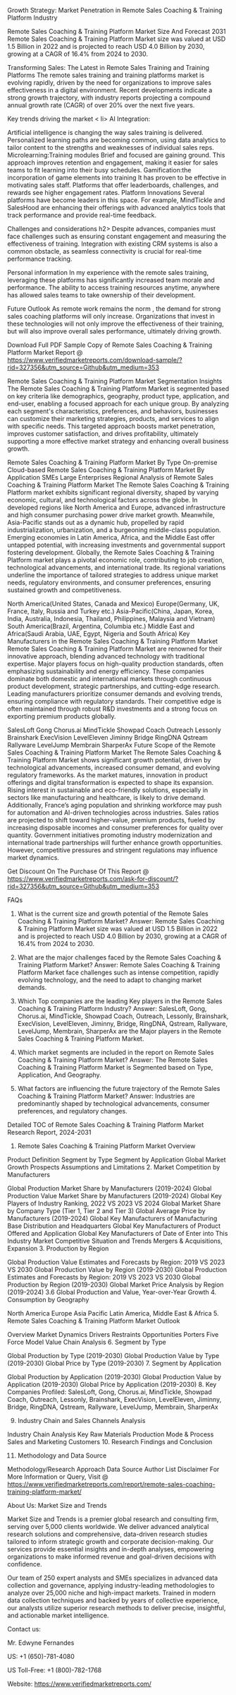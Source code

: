 Growth Strategy: Market Penetration in Remote Sales Coaching & Training Platform Industry


Remote Sales Coaching & Training Platform Market Size And Forecast 2031
Remote Sales Coaching & Training Platform Market size was valued at USD 1.5 Billion in 2022 and is projected to reach USD 4.0 Billion by 2030, growing at a CAGR of 16.4% from 2024 to 2030.

Transforming Sales: The Latest in Remote Sales Training and Training Platforms
The remote sales training and training platforms market is evolving rapidly, driven by the need for organizations to improve sales effectiveness in a digital environment. Recent developments indicate a strong growth trajectory, with industry reports projecting a compound annual growth rate (CAGR) of over 20% over the next five years.

Key trends driving the market
< li>
AI Integration:

Artificial intelligence is changing the way sales training is delivered. Personalized learning paths are becoming common, using data analytics to tailor content to the strengths and weaknesses of individual sales reps.
Microlearning:Training modules Brief and focused are gaining ground. This approach improves retention and engagement, making it easier for sales teams to fit learning into their busy schedules.
Gamification:the incorporation of game elements into training It has proven to be effective in motivating sales staff. Platforms that offer leaderboards, challenges, and rewards see higher engagement rates.
Platform Innovations
Several platforms have become leaders in this space. For example, MindTickle and SalesHood are enhancing their offerings with advanced analytics tools that track performance and provide real-time feedback.

Challenges and considerations h2>
Despite advances, companies must face challenges such as ensuring constant engagement and measuring the effectiveness of training. Integration with existing CRM systems is also a common obstacle, as seamless connectivity is crucial for real-time performance tracking.

Personal information
In my experience with the remote sales training, leveraging these platforms has significantly increased team morale and performance. The ability to access training resources anytime, anywhere has allowed sales teams to take ownership of their development.

Future Outlook
As remote work remains the norm , the demand for strong sales coaching platforms will only increase. Organizations that invest in these technologies will not only improve the effectiveness of their training, but will also improve overall sales performance, ultimately driving growth.

Download Full PDF Sample Copy of Remote Sales Coaching & Training Platform Market Report @ https://www.verifiedmarketreports.com/download-sample/?rid=327356&utm_source=Github&utm_medium=353

Remote Sales Coaching & Training Platform Market Segmentation Insights
The Remote Sales Coaching & Training Platform Market is segmented based on key criteria like demographics, geography, product type, application, and end-user, enabling a focused approach for each unique group. By analyzing each segment's characteristics, preferences, and behaviors, businesses can customize their marketing strategies, products, and services to align with specific needs. This targeted approach boosts market penetration, improves customer satisfaction, and drives profitability, ultimately supporting a more effective market strategy and enhancing overall business growth.

Remote Sales Coaching & Training Platform Market By Type
On-premise
Cloud-based
Remote Sales Coaching & Training Platform Market By Application
SMEs
Large Enterprises
Regional Analysis of Remote Sales Coaching & Training Platform Market
The Remote Sales Coaching & Training Platform market exhibits significant regional diversity, shaped by varying economic, cultural, and technological factors across the globe. In developed regions like North America and Europe, advanced infrastructure and high consumer purchasing power drive market growth. Meanwhile, Asia-Pacific stands out as a dynamic hub, propelled by rapid industrialization, urbanization, and a burgeoning middle-class population. Emerging economies in Latin America, Africa, and the Middle East offer untapped potential, with increasing investments and governmental support fostering development. Globally, the Remote Sales Coaching & Training Platform market plays a pivotal economic role, contributing to job creation, technological advancements, and international trade. Its regional variations underline the importance of tailored strategies to address unique market needs, regulatory environments, and consumer preferences, ensuring sustained growth and competitiveness.

North America(United States, Canada and Mexico)
Europe(Germany, UK, France, Italy, Russia and Turkey etc.)
Asia-Pacific(China, Japan, Korea, India, Australia, Indonesia, Thailand, Philippines, Malaysia and Vietnam)
South America(Brazil, Argentina, Columbia etc.)
Middle East and Africa(Saudi Arabia, UAE, Egypt, Nigeria and South Africa)
Key Manufacturers in the Remote Sales Coaching & Training Platform Market
Remote Sales Coaching & Training Platform Market are renowned for their innovative approach, blending advanced technology with traditional expertise. Major players focus on high-quality production standards, often emphasizing sustainability and energy efficiency. These companies dominate both domestic and international markets through continuous product development, strategic partnerships, and cutting-edge research. Leading manufacturers prioritize consumer demands and evolving trends, ensuring compliance with regulatory standards. Their competitive edge is often maintained through robust R&D investments and a strong focus on exporting premium products globally.

SalesLoft
Gong
Chorus.ai
MindTickle
Showpad Coach
Outreach
Lessonly
Brainshark
ExecVision
LevelEleven
Jiminny
Bridge
RingDNA
Qstream
Rallyware
LevelJump
Membrain
SharperAx
Future Scope of the Remote Sales Coaching & Training Platform Market
The Remote Sales Coaching & Training Platform Market shows significant growth potential, driven by technological advancements, increased consumer demand, and evolving regulatory frameworks. As the market matures, innovation in product offerings and digital transformation is expected to shape its expansion. Rising interest in sustainable and eco-friendly solutions, especially in sectors like manufacturing and healthcare, is likely to drive demand. Additionally, France’s aging population and shrinking workforce may push for automation and AI-driven technologies across industries. Sales ratios are projected to shift toward higher-value, premium products, fueled by increasing disposable incomes and consumer preferences for quality over quantity. Government initiatives promoting industry modernization and international trade partnerships will further enhance growth opportunities. However, competitive pressures and stringent regulations may influence market dynamics.

Get Discount On The Purchase Of This Report @ https://www.verifiedmarketreports.com/ask-for-discount/?rid=327356&utm_source=Github&utm_medium=353

FAQs
1. What is the current size and growth potential of the Remote Sales Coaching & Training Platform Market?
Answer: Remote Sales Coaching & Training Platform Market size was valued at USD 1.5 Billion in 2022 and is projected to reach USD 4.0 Billion by 2030, growing at a CAGR of 16.4% from 2024 to 2030.

2. What are the major challenges faced by the Remote Sales Coaching & Training Platform Market?
Answer: Remote Sales Coaching & Training Platform Market face challenges such as intense competition, rapidly evolving technology, and the need to adapt to changing market demands.

3. Which Top companies are the leading Key players in the Remote Sales Coaching & Training Platform Industry?
Answer: SalesLoft, Gong, Chorus.ai, MindTickle, Showpad Coach, Outreach, Lessonly, Brainshark, ExecVision, LevelEleven, Jiminny, Bridge, RingDNA, Qstream, Rallyware, LevelJump, Membrain, SharperAx are the Major players in the Remote Sales Coaching & Training Platform Market.

4. Which market segments are included in the report on Remote Sales Coaching & Training Platform Market?
Answer: The Remote Sales Coaching & Training Platform Market is Segmented based on Type, Application, And Geography.

5. What factors are influencing the future trajectory of the Remote Sales Coaching & Training Platform Market?
Answer: Industries are predominantly shaped by technological advancements, consumer preferences, and regulatory changes.

Detailed TOC of Remote Sales Coaching & Training Platform Market Research Report, 2024-2031
1. Remote Sales Coaching & Training Platform Market Overview

Product Definition
Segment by Type
Segment by Application
Global Market Growth Prospects
Assumptions and Limitations
2. Market Competition by Manufacturers

Global Production Market Share by Manufacturers (2019-2024)
Global Production Value Market Share by Manufacturers (2019-2024)
Global Key Players of Industry Ranking, 2022 VS 2023 VS 2024
Global Market Share by Company Type (Tier 1, Tier 2 and Tier 3)
Global Average Price by Manufacturers (2019-2024)
Global Key Manufacturers of Manufacturing Base Distribution and Headquarters
Global Key Manufacturers of Product Offered and Application
Global Key Manufacturers of Date of Enter into This Industry
Market Competitive Situation and Trends
Mergers & Acquisitions, Expansion
3. Production by Region

Global Production Value Estimates and Forecasts by Region: 2019 VS 2023 VS 2030
Global Production Value by Region (2019-2030)
Global Production Estimates and Forecasts by Region: 2019 VS 2023 VS 2030
Global Production by Region (2019-2030)
Global Market Price Analysis by Region (2019-2024) 3.6 Global Production and Value, Year-over-Year Growth
4. Consumption by Geography

North America
Europe
Asia Pacific
Latin America, Middle East & Africa
5. Remote Sales Coaching & Training Platform Market Outlook

Overview
Market Dynamics
Drivers
Restraints
Opportunities
Porters Five Force Model
Value Chain Analysis 
6. Segment by Type

Global Production by Type (2019-2030)
Global Production Value by Type (2019-2030)
Global Price by Type (2019-2030)
7. Segment by Application

Global Production by Application (2019-2030)
Global Production Value by Application (2019-2030)
Global Price by Application (2019-2030)
8. Key Companies Profiled: SalesLoft, Gong, Chorus.ai, MindTickle, Showpad Coach, Outreach, Lessonly, Brainshark, ExecVision, LevelEleven, Jiminny, Bridge, RingDNA, Qstream, Rallyware, LevelJump, Membrain, SharperAx

9. Industry Chain and Sales Channels Analysis

Industry Chain Analysis
Key Raw Materials
Production Mode & Process
Sales and Marketing
Customers
10. Research Findings and Conclusion

11. Methodology and Data Source

Methodology/Research Approach
Data Source
Author List
Disclaimer
For More Information or Query, Visit @ https://www.verifiedmarketreports.com/report/remote-sales-coaching-training-platform-market/

About Us: Market Size and Trends

Market Size and Trends is a premier global research and consulting firm, serving over 5,000 clients worldwide. We deliver advanced analytical research solutions and comprehensive, data-driven research studies tailored to inform strategic growth and corporate decision-making. Our services provide essential insights and in-depth analyses, empowering organizations to make informed revenue and goal-driven decisions with confidence.

Our team of 250 expert analysts and SMEs specializes in advanced data collection and governance, applying industry-leading methodologies to analyze over 25,000 niche and high-impact markets. Trained in modern data collection techniques and backed by years of collective experience, our analysts utilize superior research methods to deliver precise, insightful, and actionable market intelligence.

Contact us:

Mr. Edwyne Fernandes

US: +1 (650)-781-4080

US Toll-Free: +1 (800)-782-1768

Website: https://www.verifiedmarketreports.com/
